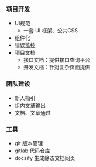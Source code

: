 ### 项目开发
* UI规范
  * 一套 UI 框架、公共CSS
* 组件化
* 错误监控
* 项目文档
  * 接口文档：提供接口查询平台
  * 开发文档：针对复杂页面提供

### 团队建设
* 新人指引
* 组内文章输出
* 文档、文章通过

### 工具
* git 版本管理
* gitlab 代码仓库
* docsify 生成静态文档网页

